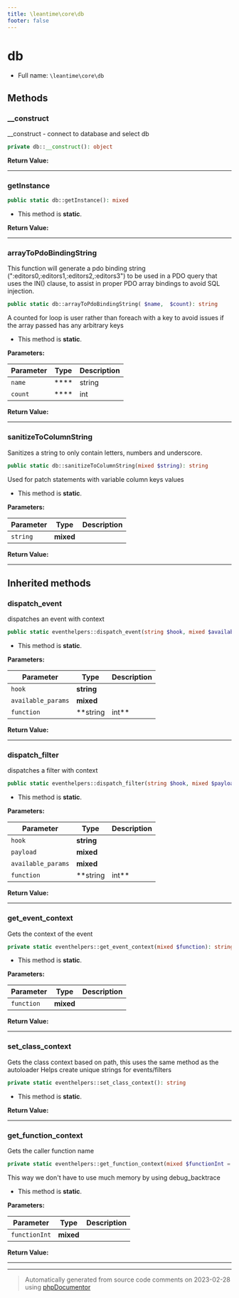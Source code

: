 ```yaml
---
title: \leantime\core\db
footer: false
---
```


# db





* Full name: `\leantime\core\db`



## Methods

### __construct

__construct - connect to database and select db

```php
private db::__construct(): object
```









**Return Value:**





---
### getInstance



```php
public static db::getInstance(): mixed
```



* This method is **static**.





**Return Value:**





---
### arrayToPdoBindingString

This function will generate a pdo binding string (":editors0,:editors1,:editors2,:editors3") to be used in a PDO
query that uses the IN() clause, to assist in proper PDO array bindings to avoid SQL injection.

```php
public static db::arrayToPdoBindingString( $name,  $count): string
```

A counted for loop is user rather than foreach with a key to avoid issues if the array passed has any
arbitrary keys

* This method is **static**.




**Parameters:**

| Parameter | Type | Description |
|-----------|------|-------------|
| `name` | **** | string |
| `count` | **** | int |


**Return Value:**





---
### sanitizeToColumnString

Sanitizes a string to only contain letters, numbers and underscore.

```php
public static db::sanitizeToColumnString(mixed $string): string
```

Used for patch statements with variable column keys values

* This method is **static**.




**Parameters:**

| Parameter | Type | Description |
|-----------|------|-------------|
| `string` | **mixed** |  |


**Return Value:**





---


## Inherited methods

### dispatch_event

dispatches an event with context

```php
public static eventhelpers::dispatch_event(string $hook, mixed $available_params = [], string|int $function = null): void
```



* This method is **static**.




**Parameters:**

| Parameter | Type | Description |
|-----------|------|-------------|
| `hook` | **string** |  |
| `available_params` | **mixed** |  |
| `function` | **string|int** |  |


**Return Value:**





---
### dispatch_filter

dispatches a filter with context

```php
public static eventhelpers::dispatch_filter(string $hook, mixed $payload, mixed $available_params = [], string|int $function = null): mixed
```



* This method is **static**.




**Parameters:**

| Parameter | Type | Description |
|-----------|------|-------------|
| `hook` | **string** |  |
| `payload` | **mixed** |  |
| `available_params` | **mixed** |  |
| `function` | **string|int** |  |


**Return Value:**





---
### get_event_context

Gets the context of the event

```php
private static eventhelpers::get_event_context(mixed $function): string
```



* This method is **static**.




**Parameters:**

| Parameter | Type | Description |
|-----------|------|-------------|
| `function` | **mixed** |  |


**Return Value:**





---
### set_class_context

Gets the class context based on path, this uses the same method as the autoloader
Helps create unique strings for events/filters

```php
private static eventhelpers::set_class_context(): string
```



* This method is **static**.





**Return Value:**





---
### get_function_context

Gets the caller function name

```php
private static eventhelpers::get_function_context(mixed $functionInt = null): string
```

This way we don't have to use much memory by using debug_backtrace

* This method is **static**.




**Parameters:**

| Parameter | Type | Description |
|-----------|------|-------------|
| `functionInt` | **mixed** |  |


**Return Value:**





---


---
> Automatically generated from source code comments on 2023-02-28 using [phpDocumentor](http://www.phpdoc.org/)

